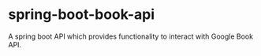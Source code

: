 # spring-boot-book-api
A spring boot API which provides functionality to interact with Google Book API.
